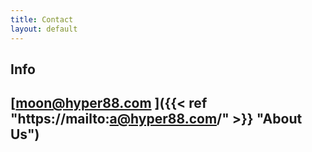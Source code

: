 ```yaml
---
title: Contact
layout: default
---
```

##

## Info
## [moon@hyper88.com ]({{< ref "https://mailto:a@hyper88.com/" >}} "About Us")